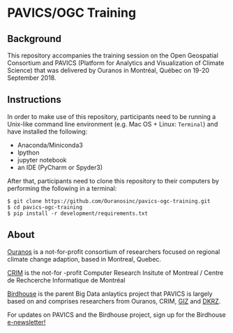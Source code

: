 # PAVICS/OGC Training

## Background

This repository accompanies the training session on the Open 
Geospatial Consortium and PAVICS (Platform for Analytics and 
Visualization of Climate Science) that was delivered by Ouranos in 
Montréal, Québec on 19-20 September 2018.

## Instructions

In order to make use of this repository, participants need to be 
running a Unix-like command line environment (e.g. Mac OS + Linux: 
`Terminal`) and have installed the following:

- Anaconda/Miniconda3
- Ipython
- jupyter notebook
- an IDE (PyCharm or Spyder3)
 
After that, participants need to clone this repository to their 
computers by performing the following in a terminal:

```
$ git clone https://github.com/Ouranosinc/pavics-ogc-training.git
$ cd pavics-ogc-training
$ pip install -r development/requirements.txt
```

## About

[Ouranos](https://www.ouranos.ca/) is a not-for-profit consortium of 
researchers focused on regional climate change adaption, based in 
Montreal, Quebec.

[CRIM](https://www.crim.ca/en) is the not-for -profit 
Computer Research Insitute of Montreal / Centre de 
Rechcerche Informatique de Montréal

[Birdhouse](https://medium.com/birdhouse-newsletter) is the 
parent Big Data anlaytics project that PAVICS is largely 
based on and comprises researchers from Ouranos, CRIM, 
[GIZ](https://www.giz.de/en/html/index.html) 
and 
[DKRZ](https://www.dkrz.de/dkrz-partner-for-climate-research?set_language=en&cl=en). 

For updates on PAVICS and the Birdhouse project, sign up for 
the Birdhouse 
[e-newsletter!](https://medium.com/birdhouse-newsletter)
